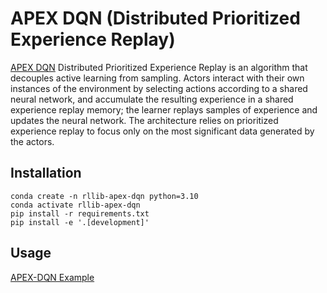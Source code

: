 # APEX DQN (Distributed Prioritized Experience Replay)

[APEX DQN](https://arxiv.org/pdf/1803.00933.pdf) Distributed Prioritized Experience Replay is an algorithm that decouples
active learning from sampling. Actors interact with their own instances of the environment by selecting actions according
to a shared neural network, and accumulate the resulting experience in a shared experience replay memory; the learner replays samples of experience and updates the neural network. The architecture relies on prioritized experience replay to
focus only on the most significant data generated by the actors.

## Installation

```
conda create -n rllib-apex-dqn python=3.10
conda activate rllib-apex-dqn
pip install -r requirements.txt
pip install -e '.[development]'
```

## Usage

[APEX-DQN Example]()